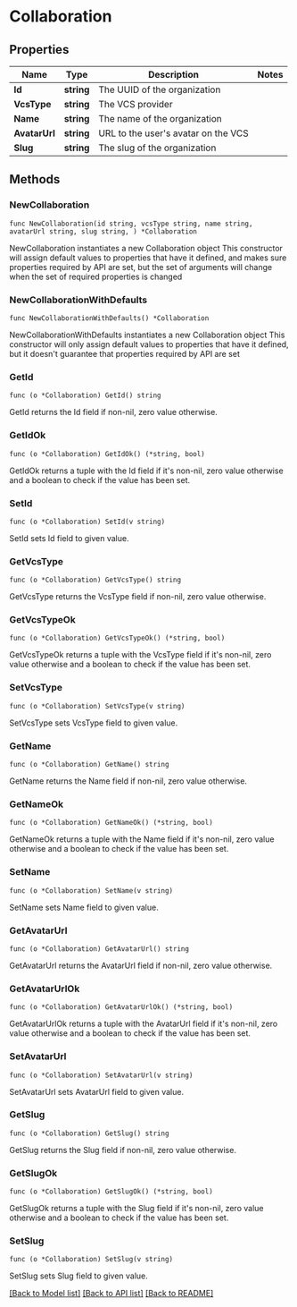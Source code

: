 # Collaboration

## Properties

Name | Type | Description | Notes
------------ | ------------- | ------------- | -------------
**Id** | **string** | The UUID of the organization | 
**VcsType** | **string** | The VCS provider | 
**Name** | **string** | The name of the organization | 
**AvatarUrl** | **string** | URL to the user&#39;s avatar on the VCS | 
**Slug** | **string** | The slug of the organization | 

## Methods

### NewCollaboration

`func NewCollaboration(id string, vcsType string, name string, avatarUrl string, slug string, ) *Collaboration`

NewCollaboration instantiates a new Collaboration object
This constructor will assign default values to properties that have it defined,
and makes sure properties required by API are set, but the set of arguments
will change when the set of required properties is changed

### NewCollaborationWithDefaults

`func NewCollaborationWithDefaults() *Collaboration`

NewCollaborationWithDefaults instantiates a new Collaboration object
This constructor will only assign default values to properties that have it defined,
but it doesn't guarantee that properties required by API are set

### GetId

`func (o *Collaboration) GetId() string`

GetId returns the Id field if non-nil, zero value otherwise.

### GetIdOk

`func (o *Collaboration) GetIdOk() (*string, bool)`

GetIdOk returns a tuple with the Id field if it's non-nil, zero value otherwise
and a boolean to check if the value has been set.

### SetId

`func (o *Collaboration) SetId(v string)`

SetId sets Id field to given value.


### GetVcsType

`func (o *Collaboration) GetVcsType() string`

GetVcsType returns the VcsType field if non-nil, zero value otherwise.

### GetVcsTypeOk

`func (o *Collaboration) GetVcsTypeOk() (*string, bool)`

GetVcsTypeOk returns a tuple with the VcsType field if it's non-nil, zero value otherwise
and a boolean to check if the value has been set.

### SetVcsType

`func (o *Collaboration) SetVcsType(v string)`

SetVcsType sets VcsType field to given value.


### GetName

`func (o *Collaboration) GetName() string`

GetName returns the Name field if non-nil, zero value otherwise.

### GetNameOk

`func (o *Collaboration) GetNameOk() (*string, bool)`

GetNameOk returns a tuple with the Name field if it's non-nil, zero value otherwise
and a boolean to check if the value has been set.

### SetName

`func (o *Collaboration) SetName(v string)`

SetName sets Name field to given value.


### GetAvatarUrl

`func (o *Collaboration) GetAvatarUrl() string`

GetAvatarUrl returns the AvatarUrl field if non-nil, zero value otherwise.

### GetAvatarUrlOk

`func (o *Collaboration) GetAvatarUrlOk() (*string, bool)`

GetAvatarUrlOk returns a tuple with the AvatarUrl field if it's non-nil, zero value otherwise
and a boolean to check if the value has been set.

### SetAvatarUrl

`func (o *Collaboration) SetAvatarUrl(v string)`

SetAvatarUrl sets AvatarUrl field to given value.


### GetSlug

`func (o *Collaboration) GetSlug() string`

GetSlug returns the Slug field if non-nil, zero value otherwise.

### GetSlugOk

`func (o *Collaboration) GetSlugOk() (*string, bool)`

GetSlugOk returns a tuple with the Slug field if it's non-nil, zero value otherwise
and a boolean to check if the value has been set.

### SetSlug

`func (o *Collaboration) SetSlug(v string)`

SetSlug sets Slug field to given value.



[[Back to Model list]](../README.md#documentation-for-models) [[Back to API list]](../README.md#documentation-for-api-endpoints) [[Back to README]](../README.md)


